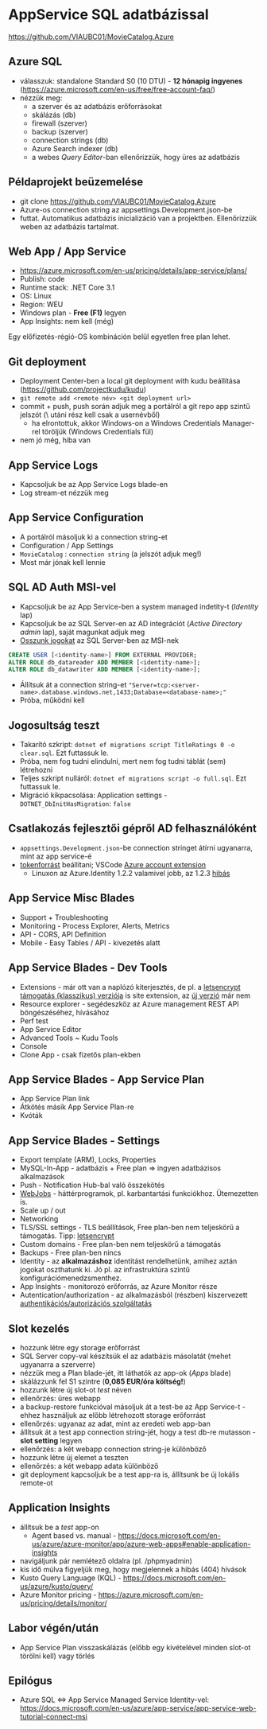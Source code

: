 # AppService SQL adatbázissal

https://github.com/VIAUBC01/MovieCatalog.Azure

## Azure SQL

  - válasszuk: standalone Standard S0 (10 DTU) - **12 hónapig ingyenes** (https://azure.microsoft.com/en-us/free/free-account-faq/)
  - nézzük meg:
    - a szerver és az adatbázis erőforrásokat
    - skálázás (db)
    - firewall (szerver)
    - backup (szerver)
    - connection strings (db)
    - Azure Search indexer (db)
    - a webes *Query Editor*-ban ellenőrizzük, hogy üres az adatbázis
    
## Példaprojekt beüzemelése

  - git clone https://github.com/VIAUBC01/MovieCatalog.Azure
  - Azure-os connection string az appsettings.Development.json-be
  - futtat. Automatikus adatbázis inicializáció van a projektben. Ellenőrizzük weben az adatbázis tartalmat.


## Web App / App Service

  - https://azure.microsoft.com/en-us/pricing/details/app-service/plans/
  - Publish: code
  - Runtime stack: .NET Core 3.1
  - OS: Linux
  - Region: WEU
  - Windows plan - **Free (F1)** legyen
  - App Insights: nem kell (még)

Egy előfizetés-régió-OS kombináción belül egyetlen free plan lehet.
  
 ## Git deployment
 
  - Deployment Center-ben a local git deployment with kudu beállítása (https://github.com/projectkudu/kudu)
  - `git remote add <remote név> <git deployment url>`
  - commit + push, push során adjuk meg a portálról a git repo app szintű jelszót (\ utáni rész kell csak a usernévből)
    - ha elrontottuk, akkor Windows-on a Windows Credentials Manager-rel töröljük (Windows Credentials fül)
 - nem jó még, hiba van
 
 ## App Service Logs
 
 - Kapcsoljuk be az App Service Logs blade-en
 - Log stream-et nézzük meg
 
 ## App Service Configuration
 
 - A portálról másoljuk ki a connection string-et
 - Configuration / App Settings
  - `MovieCatalog` : `connection string` (a jelszót adjuk meg!)
 - Most már jónak kell lennie
 
 ## SQL AD Auth MSI-vel
 
 - Kapcsoljuk be az App Service-ben a system managed indetity-t (*Identity* lap)
 - Kapcsoljuk be az SQL Server-en az AD integrációt (*Active Directory admin* lap), saját magunkat adjuk meg
 - [Osszunk jogokat](https://docs.microsoft.com/en-us/azure/app-service/app-service-web-tutorial-connect-msi#grant-permissions-to-managed-identity) az SQL Server-ben az MSI-nek
 
```sql
CREATE USER [<identity-name>] FROM EXTERNAL PROVIDER;
ALTER ROLE db_datareader ADD MEMBER [<identity-name>];
ALTER ROLE db_datawriter ADD MEMBER [<identity-name>];
```
  - Állítsuk át a connection string-et `"Server=tcp:<server-name>.database.windows.net,1433;Database=<database-name>;"`
  - Próba, működni kell
  
 ## Jogosultság teszt
  
 - Takarító szkript: `dotnet ef migrations script TitleRatings 0 -o clear.sql`. Ezt futtassuk le.
 - Próba, nem fog tudni elindulni, mert nem fog tudni táblát (sem) létrehozni
 - Teljes szkript nulláról: `dotnet ef migrations script -o full.sql`. Ezt futtassuk le.
 - Migráció kikpacsolása: Application settings - `DOTNET_DbInitHasMigration`: `false`
 
 ## Csatlakozás fejlesztői gépről AD felhasználóként
 - `appsettings.Development.json`-be connection stringet átírni ugyanarra, mint az app service-é
 - [tokenforrást](https://docs.microsoft.com/en-us/dotnet/api/azure.identity.defaultazurecredential?view=azure-dotnet) beállítani; VSCode [Azure account extension](https://marketplace.visualstudio.com/items?itemName=ms-vscode.azure-account)
   - Linuxon az Azure.Identity 1.2.2 valamivel jobb, az 1.2.3 [hibás](https://github.com/Azure/azure-sdk-for-net/issues/12939#issuecomment-702746462)

 ## App Service Misc Blades
  - Support + Troubleshooting
  - Monitoring - Process Explorer, Alerts, Metrics
  - API - CORS, API Definition
  - Mobile - Easy Tables / API - kivezetés alatt
  
 ## App Service Blades - Dev Tools
  - Extensions - már ott van a naplózó kiterjesztés, de pl. a [letsencrypt támogatás (klasszikus) verziója](https://github.com/sjkp/letsencrypt-siteextension) is site extension, az [új verzió](https://github.com/sjkp/letsencrypt-azure) már nem
  - Resource explorer - segédeszköz az Azure management REST API böngészéséhez, hívásához
  - Perf test
  - App Service Editor
  - Advanced Tools ~ Kudu Tools
  - Console
  - Clone App - csak fizetős plan-ekben
 
 ## App Service Blades - App Service Plan
  - App Service Plan link
  - Átkötés másik App Service Plan-re
  - Kvóták
  
  ## App Service Blades - Settings
  - Export template (ARM), Locks, Properties
  - MySQL-In-App - adatbázis + Free plan => ingyen adatbázisos alkalmazások
  - Push - Notification Hub-bal való összekötés
  - [WebJobs](https://docs.microsoft.com/en-us/azure/app-service/webjobs-create) - háttérprogramok, pl. karbantartási funkciókhoz. Ütemezetten is.
  - Scale up / out
  - Networking
  - TLS/SSL settings - TLS beállítások, Free plan-ben nem teljeskörű a támogatás. Tipp: [letsencrypt](https://github.com/sjkp/letsencrypt-siteextension)
  - Custom domains - Free plan-ben nem teljeskörű a támogatás
  - Backups - Free plan-ben nincs
  - Identity - az **alkalmazáshoz** identitást rendelhetünk, amihez aztán jogokat oszthatunk ki. Jó pl. az infrastruktúra szintű konfigurációmenedzsmenthez.
  - App Insights - monitorozó erőforrás, az Azure Monitor része
  - Autentication/authorization - az alkalmazásból (részben) kiszervezett [authentikációs/autorizációs szolgáltatás](https://docs.microsoft.com/en-us/azure/app-service/overview-authentication-authorization#how-it-works)

## Slot kezelés
  - hozzunk létre egy storage erőforrást
  - SQL Server copy-val készítsük el az adatbázis másolatát (mehet ugyanarra a szerverre)
  - nézzük meg a Plan blade-jét, itt láthatók az app-ok (*Apps* blade)
  - skálázzunk fel S1 szintre (**0,085 EUR/óra költség!**)
  - hozzunk létre új slot-ot *test* néven
  - ellenőrzés: üres webapp
  - a backup-restore funkcióval másoljuk át a test-be az App Service-t - ehhez használjuk az előbb létrehozott storage erőforrást
  - ellenőrzés: ugyanaz az adat, mint az eredeti web app-ban
  - állítsuk át a test app connection string-jét, hogy a test db-re mutasson - **slot setting** legyen
  - ellenőrzés: a két webapp connection string-je különböző
  - hozzunk létre új elemet a teszten
  - ellenőrzés: a két webapp adata különböző
  - git deployment kapcsoljuk be a test app-ra is, állítsunk be új lokális remote-ot
  
## Application Insights
  - állítsuk be a *test* app-on
    - Agent based vs. manual - https://docs.microsoft.com/en-us/azure/azure-monitor/app/azure-web-apps#enable-application-insights
  - navigáljunk pár nemlétező oldalra (pl. /phpmyadmin)
  - kis idő múlva figyeljük meg, hogy megjelennek a hibás (404) hívások
  - Kusto Query Language (KQL) - https://docs.microsoft.com/en-us/azure/kusto/query/
  - Azure Monitor pricing - https://azure.microsoft.com/en-us/pricing/details/monitor/
  
## Labor végén/után
- App Service Plan visszaskálázás (előbb egy kivételével minden slot-ot törölni kell) vagy törlés

## Epilógus
  - Azure SQL <=> App Service Managed Service Identity-vel: https://docs.microsoft.com/en-us/azure/app-service/app-service-web-tutorial-connect-msi
  
